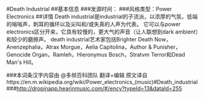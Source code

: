 #Death Industrial
##基本信息
###发源时间：
###风格类型：Power Electronics
##详情
Death industrial是industrial的子流派，以浓厚的气氛，低端的嗡嗡声，刺耳的循环以及尖叫和/或失真的人声为代表。 它可以与power
electronics区分开来，它具有较慢的，更大气的声音（让人联想到dark ambient）和较少的磨擦声。 death
industrial艺术家包括Brighter Death Now，Anenzephalia，Atrax Morgue，Aelia
Capitolina，Author & Punisher，Genocide Organ，Ramleh，Hieronymus Bosch，Stratvm
Terror和Dead Man's Hill。

###本词条汉字内容由 @多频百科团队 翻译+编辑
原文译自https://en.m.wikipedia.org/wiki/Power_electronics_(music)#Death_industrial
###http://dropinapp.hearinmusic.com/#/ency?typeId=13&dataId=255
